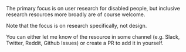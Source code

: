 The primary focus is on user research for disabled people, but inclusive research resources more broadly are of course welcome.

Note that the focus is on research specifically, not design.

You can either let me know of the resource in some channel (e.g. Slack, Twitter, Reddit, Github Issues) or create a PR to add it in yourself.
